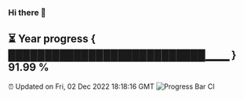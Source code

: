 ### Hi there 👋
⏳ Year progress { ███████████████████████████▁▁▁ } 91.99 %
---
⏰ Updated on Fri, 02 Dec 2022 18:18:16 GMT
![Progress Bar CI](https://github.com/liununu/liununu/workflows/Progress%20Bar%20CI/badge.svg)
